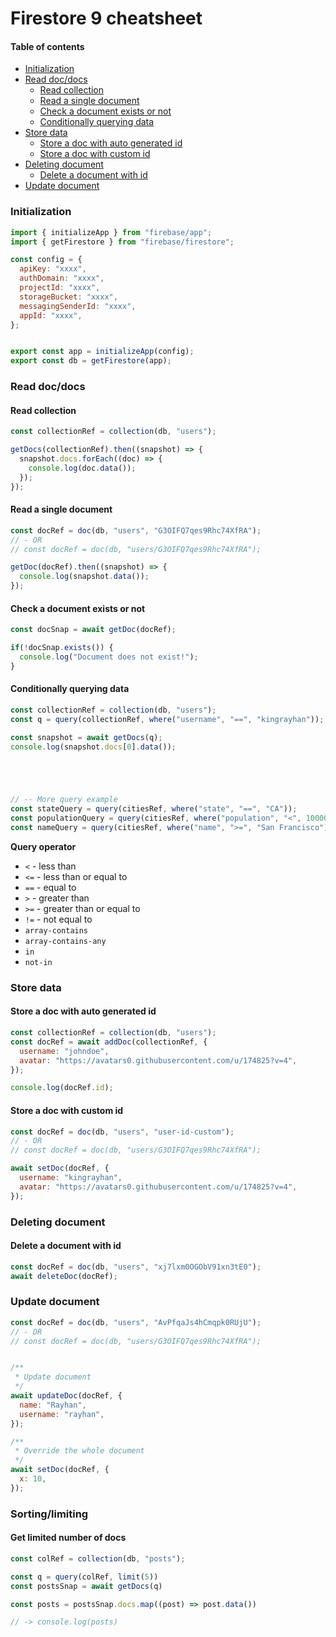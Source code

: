 # Firestore 9 cheatsheet


#### Table of contents
- [Initialization](#initialization)
- [Read doc/docs](#read-doc-docs)
  * [Read collection](#read-collection)
  * [Read a single document](#read-a-single-document)
  * [Check a document exists or not](#check-a-document-exists-or-not)
  * [Conditionally querying data](#conditionally-querying-data)
- [Store data](#store-data)
  * [Store a doc with auto generated id](#store-a-doc-with-auto-generated-id)
  * [Store a doc with custom id](#store-a-doc-with-custom-id)
- [Deleting document](#deleting-document)
  * [Delete a document with id](#delete-a-document-with-id)
- [Update document](#update-document)





### Initialization

```js
import { initializeApp } from "firebase/app";
import { getFirestore } from "firebase/firestore";

const config = {
  apiKey: "xxxx",
  authDomain: "xxxx",
  projectId: "xxxx",
  storageBucket: "xxxx",
  messagingSenderId: "xxxx",
  appId: "xxxx",
};


export const app = initializeApp(config);
export const db = getFirestore(app);
```


### Read doc/docs

#### Read collection
```js
const collectionRef = collection(db, "users");

getDocs(collectionRef).then((snapshot) => {
  snapshot.docs.forEach((doc) => {
    console.log(doc.data());
  });
});
```

#### Read a single document
```js
const docRef = doc(db, "users", "G3OIFQ7qes9Rhc74XfRA");
// - OR
// const docRef = doc(db, "users/G3OIFQ7qes9Rhc74XfRA");

getDoc(docRef).then((snapshot) => {
  console.log(snapshot.data());
});
```

#### Check a document exists or not
```js
const docSnap = await getDoc(docRef);

if(!docSnap.exists()) {
  console.log("Document does not exist!");
}
```


#### Conditionally querying data
```js
const collectionRef = collection(db, "users");
const q = query(collectionRef, where("username", "==", "kingrayhan"));

const snapshot = await getDocs(q);
console.log(snapshot.docs[0].data());





// -- More query example
const stateQuery = query(citiesRef, where("state", "==", "CA"));
const populationQuery = query(citiesRef, where("population", "<", 100000));
const nameQuery = query(citiesRef, where("name", ">=", "San Francisco"));
```
**Query operator**
- `<` - less than
- `<=` - less than or equal to
- `==` - equal to
- `>` - greater than
- `>=` - greater than or equal to
- `!=` - not equal to
- `array-contains`
- `array-contains-any`
- `in`
- `not-in`



### Store data

#### Store a doc with auto generated id

```js
const collectionRef = collection(db, "users");
const docRef = await addDoc(collectionRef, {
  username: "johndoe",
  avatar: "https://avatars0.githubusercontent.com/u/174825?v=4",
});

console.log(docRef.id);
```

#### Store a doc with custom id

```js
const docRef = doc(db, "users", "user-id-custom");
// - OR
// const docRef = doc(db, "users/G3OIFQ7qes9Rhc74XfRA");

await setDoc(docRef, {
  username: "kingrayhan",
  avatar: "https://avatars0.githubusercontent.com/u/174825?v=4",
});
```

### Deleting document

#### Delete a document with id
```js
const docRef = doc(db, "users", "xj7lxm0OGObV91xn3tE0");
await deleteDoc(docRef);
```

### Update document
```js
const docRef = doc(db, "users", "AvPfqaJs4hCmqpk0RUjU");
// - OR
// const docRef = doc(db, "users/G3OIFQ7qes9Rhc74XfRA");


/**
 * Update document
 */
await updateDoc(docRef, {
  name: "Rayhan",
  username: "rayhan",
});

/**
 * Override the whole document
 */
await setDoc(docRef, {
  x: 10,
});
```

### Sorting/limiting

#### Get limited number of docs
```js
const colRef = collection(db, "posts");

const q = query(colRef, limit(5))
const postsSnap = await getDocs(q)

const posts = postsSnap.docs.map((post) => post.data())

// -> console.log(posts)
```
